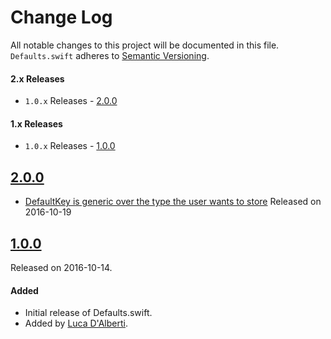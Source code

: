 # Change Log
All notable changes to this project will be documented in this file.
`Defaults.swift` adheres to [Semantic Versioning](http://semver.org/).

#### 2.x Releases
- `1.0.x` Releases - [2.0.0](#200)

#### 1.x Releases
- `1.0.x` Releases - [1.0.0](#100)

## [2.0.0](https://github.com/dalu93/Defaults/releases/tag/2.0.0)
- [DefaultKey is generic over the type the user wants to store](https://github.com/dalu93/Defaults/issues/1)
Released on 2016-10-19

## [1.0.0](https://github.com/dalu93/Defaults/releases/tag/1.0.0)
Released on 2016-10-14.

#### Added
- Initial release of Defaults.swift.
- Added by [Luca D'Alberti](https://github.com/dalu93).
